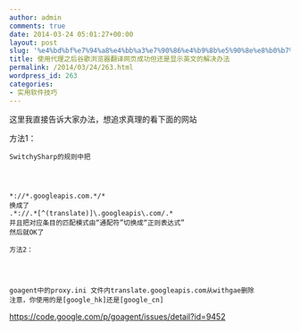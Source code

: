```yaml
---
author: admin
comments: true
date: 2014-03-24 05:01:27+00:00
layout: post
slug: '%e4%bd%bf%e7%94%a8%e4%bb%a3%e7%90%86%e4%b9%8b%e5%90%8e%e8%b0%b7%e6%ad%8c%e6%b5%8f%e8%a7%88%e5%99%a8%e7%bf%bb%e8%af%91%e7%bd%91%e9%a1%b5%e6%88%90%e5%8a%9f%e4%bd%86%e8%bf%98%e6%98%af%e6%98%be%e7%a4%ba'
title: 使用代理之后谷歌浏览器翻译网页成功但还是显示英文的解决办法
permalink: /2014/03/24/263.html
wordpress_id: 263
categories:
- 实用软件技巧
---
```


这里我直接告诉大家办法，想追求真理的看下面的网站

方法1：

    
    SwitchySharp的规则中把



    
    *://*.googleapis.com.*/*
    换成了
    .*://.*[^(translate)]\.googleapis\.com/.*
    并且把对应条目的匹配模式由“通配符”切换成“正则表达式”
    然后就OK了
    
    方法2：



    
    goagent中的proxy.ini 文件内translate.googleapis.com从withgae删除
    注意，你使用的是[google_hk]还是[google_cn]




https://code.google.com/p/goagent/issues/detail?id=9452
